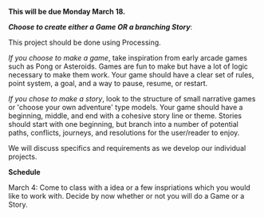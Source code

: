 
**This will be due Monday March 18.**

**_Choose to create either a Game OR a branching Story_**: 

This project should be done using Processing.

_If you choose to make a game_, take inspiration from early arcade games such as Pong or Asteroids.  Games are fun to make but have a lot of logic necessary to make them work.  Your game should have a clear set of rules, point system, a goal, and a way to pause, resume, or restart.

_If you chose to make a story_, look to the structure of small narrative games or 'choose your own adventure' type models.  Your game should have a beginning, middle, and end with a cohesive story line or theme.  Stories should start with one beginning, but branch into a number of potential paths, conflicts, journeys, and resolutions for the user/reader to enjoy.

We will discuss specifics and requirements as we develop our individual projects.

**Schedule**

March 4: Come to class with a idea or a few inspriations which you would like to work with.  Decide by now whether or not you will do a Game or a Story.
